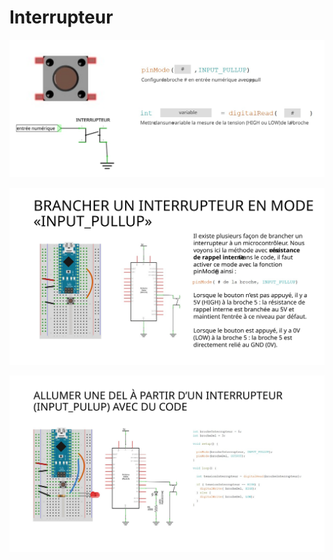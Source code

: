 # Interrupteur

![Fiche synthèse pour l'interrupteur](interrupteur/interrupteur_resume.svg)

![...](interrupteur/interrupteur_branchement.svg)

![...](interrupteur/interrupteur_programmation.svg)


